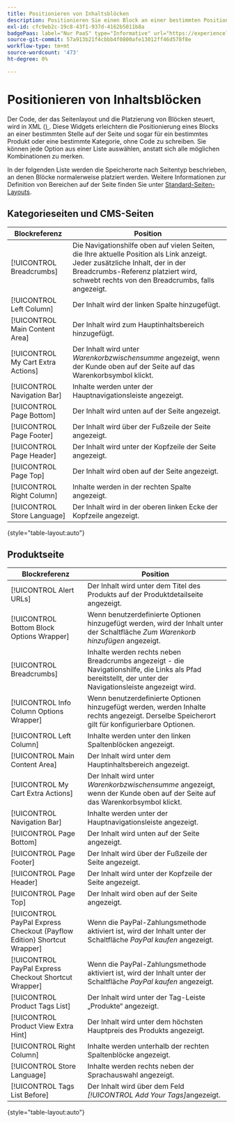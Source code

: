 ```yaml
---
title: Positionieren von Inhaltsblöcken
description: Positionieren Sie einen Block an einer bestimmten Position auf der Seite und sogar für ein bestimmtes Produkt oder eine bestimmte Kategorie, ohne Code zu schreiben
exl-id: cfc9eb2c-19c8-43f1-937d-4162b5011b8a
badgePaas: label="Nur PaaS" type="Informative" url="https://experienceleague.adobe.com/de/docs/commerce/user-guides/product-solutions" tooltip="Gilt nur für Adobe Commerce in Cloud-Projekten (von Adobe verwaltete PaaS-Infrastruktur) und lokale Projekte."
source-git-commit: 57a913b21f4cbbb4f0800afe13012ff46d578f8e
workflow-type: tm+mt
source-wordcount: '473'
ht-degree: 0%

---
```


# Positionieren von Inhaltsblöcken

Der Code, der das Seitenlayout und die Platzierung von Blöcken steuert, wird in XML ([) ](widgets.md). Diese Widgets erleichtern die Positionierung eines Blocks an einer bestimmten Stelle auf der Seite und sogar für ein bestimmtes Produkt oder eine bestimmte Kategorie, ohne Code zu schreiben. Sie können jede Option aus einer Liste auswählen, anstatt sich alle möglichen Kombinationen zu merken.

In der folgenden Liste werden die Speicherorte nach Seitentyp beschrieben, an denen Blöcke normalerweise platziert werden. Weitere Informationen zur Definition von Bereichen auf der Seite finden Sie unter [Standard-Seiten-Layouts](page-layout.md#standard-page-layouts).

## Kategorieseiten und CMS-Seiten

| Blockreferenz | Position |
|----------|-------- |
| [!UICONTROL Breadcrumbs] | Die Navigationshilfe oben auf vielen Seiten, die Ihre aktuelle Position als Link anzeigt. Jeder zusätzliche Inhalt, der in der Breadcrumbs-Referenz platziert wird, schwebt rechts von den Breadcrumbs, falls angezeigt. |
| [!UICONTROL Left Column] | Der Inhalt wird der linken Spalte hinzugefügt. |
| [!UICONTROL Main Content Area] | Der Inhalt wird zum Hauptinhaltsbereich hinzugefügt. |
| [!UICONTROL My Cart Extra Actions] | Der Inhalt wird unter _Warenkorbzwischensumme_ angezeigt, wenn der Kunde oben auf der Seite auf das Warenkorbsymbol klickt. |
| [!UICONTROL Navigation Bar] | Inhalte werden unter der Hauptnavigationsleiste angezeigt. |
| [!UICONTROL Page Bottom] | Der Inhalt wird unten auf der Seite angezeigt. |
| [!UICONTROL Page Footer] | Der Inhalt wird über der Fußzeile der Seite angezeigt. |
| [!UICONTROL Page Header] | Der Inhalt wird unter der Kopfzeile der Seite angezeigt. |
| [!UICONTROL Page Top] | Der Inhalt wird oben auf der Seite angezeigt. |
| [!UICONTROL Right Column] | Inhalte werden in der rechten Spalte angezeigt. |
| [!UICONTROL Store Language] | Der Inhalt wird in der oberen linken Ecke der Kopfzeile angezeigt. |

{style="table-layout:auto"}

## Produktseite

| Blockreferenz | Position |
|----------|-------- |
| [!UICONTROL Alert URLs] | Der Inhalt wird unter dem Titel des Produkts auf der Produktdetailseite angezeigt. |
| [!UICONTROL Bottom Block Options Wrapper] | Wenn benutzerdefinierte Optionen hinzugefügt werden, wird der Inhalt unter der Schaltfläche _Zum Warenkorb hinzufügen_ angezeigt. |
| [!UICONTROL Breadcrumbs] | Inhalte werden rechts neben Breadcrumbs angezeigt - die Navigationshilfe, die Links als Pfad bereitstellt, der unter der Navigationsleiste angezeigt wird. |
| [!UICONTROL Info Column Options Wrapper] | Wenn benutzerdefinierte Optionen hinzugefügt werden, werden Inhalte rechts angezeigt. Derselbe Speicherort gilt für konfigurierbare Optionen. |
| [!UICONTROL Left Column] | Inhalte werden unter den linken Spaltenblöcken angezeigt. |
| [!UICONTROL Main Content Area] | Der Inhalt wird unter dem Hauptinhaltsbereich angezeigt. |
| [!UICONTROL My Cart Extra Actions] | Der Inhalt wird unter _Warenkorbzwischensumme_ angezeigt, wenn der Kunde oben auf der Seite auf das Warenkorbsymbol klickt. |
| [!UICONTROL Navigation Bar] | Inhalte werden unter der Hauptnavigationsleiste angezeigt. |
| [!UICONTROL Page Bottom] | Der Inhalt wird unten auf der Seite angezeigt. |
| [!UICONTROL Page Footer] | Der Inhalt wird über der Fußzeile der Seite angezeigt. |
| [!UICONTROL Page Header] | Der Inhalt wird unter der Kopfzeile der Seite angezeigt. |
| [!UICONTROL Page Top] | Der Inhalt wird oben auf der Seite angezeigt. |
| [!UICONTROL PayPal Express Checkout (Payflow Edition) Shortcut Wrapper] | Wenn die PayPal-Zahlungsmethode aktiviert ist, wird der Inhalt unter der Schaltfläche _PayPal kaufen_ angezeigt. |
| [!UICONTROL PayPal Express Checkout Shortcut Wrapper] | Wenn die PayPal-Zahlungsmethode aktiviert ist, wird der Inhalt unter der Schaltfläche _PayPal kaufen_ angezeigt. |
| [!UICONTROL Product Tags List] | Der Inhalt wird unter der Tag-Leiste „Produkte“ angezeigt. |
| [!UICONTROL Product View Extra Hint] | Der Inhalt wird unter dem höchsten Hauptpreis des Produkts angezeigt. |
| [!UICONTROL Right Column] | Inhalte werden unterhalb der rechten Spaltenblöcke angezeigt. |
| [!UICONTROL Store Language] | Inhalte werden rechts neben der Sprachauswahl angezeigt. |
| [!UICONTROL Tags List Before] | Der Inhalt wird über dem Feld _[!UICONTROL Add Your Tags]_&#x200B;angezeigt. |

{style="table-layout:auto"}
